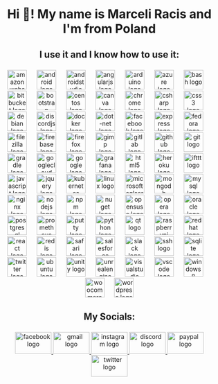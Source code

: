 <h1 align="center">Hi 👋! My name is Marceli Racis and I'm from Poland</h1>

###

<h2 align="center">I use it and I know how to use it:</h2>

###

<div align="center">
  <img src="https://cdn.jsdelivr.net/gh/devicons/devicon/icons/amazonwebservices/amazonwebservices-line-wordmark.svg" height="45" alt="amazonwebservices logo"  />
  <img width="15" />
  <img src="https://cdn.jsdelivr.net/gh/devicons/devicon/icons/android/android-original.svg" height="45" alt="android logo"  />
  <img width="15" />
  <img src="https://cdn.jsdelivr.net/gh/devicons/devicon/icons/androidstudio/androidstudio-original.svg" height="45" alt="androidstudio logo"  />
  <img width="15" />
  <img src="https://cdn.jsdelivr.net/gh/devicons/devicon/icons/angularjs/angularjs-original.svg" height="45" alt="angularjs logo"  />
  <img width="15" />
  <img src="https://cdn.jsdelivr.net/gh/devicons/devicon/icons/arduino/arduino-original.svg" height="45" alt="arduino logo"  />
  <img width="15" />
  <img src="https://cdn.jsdelivr.net/gh/devicons/devicon/icons/azure/azure-original.svg" height="45" alt="azure logo"  />
  <img width="15" />
  <img src="https://cdn.jsdelivr.net/gh/devicons/devicon/icons/bash/bash-original.svg" height="45" alt="bash logo"  />
  <img width="15" />
  <img src="https://cdn.jsdelivr.net/gh/devicons/devicon/icons/bitbucket/bitbucket-original.svg" height="45" alt="bitbucket logo"  />
  <img width="15" />
  <img src="https://cdn.jsdelivr.net/gh/devicons/devicon/icons/bootstrap/bootstrap-original.svg" height="45" alt="bootstrap logo"  />
  <img width="15" />
  <img src="https://cdn.jsdelivr.net/gh/devicons/devicon/icons/centos/centos-original.svg" height="45" alt="centos logo"  />
  <img width="15" />
  <img src="https://cdn.jsdelivr.net/gh/devicons/devicon/icons/canva/canva-original.svg" height="45" alt="canva logo"  />
  <img width="15" />
  <img src="https://cdn.jsdelivr.net/gh/devicons/devicon/icons/chrome/chrome-plain-wordmark.svg" height="45" alt="chrome logo"  />
  <img width="15" />
  <img src="https://cdn.jsdelivr.net/gh/devicons/devicon/icons/csharp/csharp-original.svg" height="45" alt="csharp logo"  />
  <img width="15" />
  <img src="https://cdn.jsdelivr.net/gh/devicons/devicon/icons/css3/css3-original.svg" height="45" alt="css3 logo"  />
  <img width="15" />
  <img src="https://cdn.jsdelivr.net/gh/devicons/devicon/icons/debian/debian-original.svg" height="45" alt="debian logo"  />
  <img width="15" />
  <img src="https://cdn.jsdelivr.net/gh/devicons/devicon/icons/discordjs/discordjs-plain.svg" height="45" alt="discordjs logo"  />
  <img width="15" />
  <img src="https://cdn.jsdelivr.net/gh/devicons/devicon/icons/docker/docker-original-wordmark.svg" height="45" alt="docker logo"  />
  <img width="15" />
  <img src="https://cdn.jsdelivr.net/gh/devicons/devicon/icons/dot-net/dot-net-original-wordmark.svg" height="45" alt="dot-net logo"  />
  <img width="15" />
  <img src="https://cdn.jsdelivr.net/gh/devicons/devicon/icons/facebook/facebook-plain.svg" height="45" alt="facebook logo"  />
  <img width="15" />
  <img src="https://cdn.jsdelivr.net/gh/devicons/devicon/icons/express/express-original-wordmark.svg" height="45" alt="express logo"  />
  <img width="15" />
  <img src="https://cdn.jsdelivr.net/gh/devicons/devicon/icons/fedora/fedora-original.svg" height="45" alt="fedora logo"  />
  <img width="15" />
  <img src="https://cdn.jsdelivr.net/gh/devicons/devicon/icons/filezilla/filezilla-plain.svg" height="45" alt="filezilla logo"  />
  <img width="15" />
  <img src="https://cdn.jsdelivr.net/gh/devicons/devicon/icons/firebase/firebase-plain-wordmark.svg" height="45" alt="firebase logo"  />
  <img width="15" />
  <img src="https://cdn.jsdelivr.net/gh/devicons/devicon/icons/firefox/firefox-plain-wordmark.svg" height="45" alt="firefox logo"  />
  <img width="15" />
  <img src="https://cdn.jsdelivr.net/gh/devicons/devicon/icons/gimp/gimp-original.svg" height="45" alt="gimp logo"  />
  <img width="15" />
  <img src="https://cdn.jsdelivr.net/gh/devicons/devicon/icons/gitlab/gitlab-original.svg" height="45" alt="gitlab logo"  />
  <img width="15" />
  <img src="https://cdn.jsdelivr.net/gh/devicons/devicon/icons/github/github-original-wordmark.svg" height="45" alt="github logo"  />
  <img width="15" />
  <img src="https://cdn.jsdelivr.net/gh/devicons/devicon/icons/git/git-original.svg" height="45" alt="git logo"  />
  <img width="15" />
  <img src="https://cdn.jsdelivr.net/gh/devicons/devicon/icons/gradle/gradle-original-wordmark.svg" height="45" alt="gradle logo"  />
  <img width="15" />
  <img src="https://cdn.jsdelivr.net/gh/devicons/devicon/icons/googlecloud/googlecloud-original-wordmark.svg" height="45" alt="googlecloud logo"  />
  <img width="15" />
  <img src="https://cdn.jsdelivr.net/gh/devicons/devicon/icons/google/google-original-wordmark.svg" height="45" alt="google logo"  />
  <img width="15" />
  <img src="https://cdn.jsdelivr.net/gh/devicons/devicon/icons/grafana/grafana-original.svg" height="45" alt="grafana logo"  />
  <img width="15" />
  <img src="https://cdn.jsdelivr.net/gh/devicons/devicon/icons/html5/html5-original.svg" height="45" alt="html5 logo"  />
  <img width="15" />
  <img src="https://cdn.jsdelivr.net/gh/devicons/devicon/icons/heroku/heroku-original-wordmark.svg" height="45" alt="heroku logo"  />
  <img width="15" />
  <img src="https://cdn.jsdelivr.net/gh/devicons/devicon/icons/ifttt/ifttt-original.svg" height="45" alt="ifttt logo"  />
  <img width="15" />
  <img src="https://cdn.jsdelivr.net/gh/devicons/devicon/icons/javascript/javascript-plain.svg" height="45" alt="javascript logo"  />
  <img width="15" />
  <img src="https://cdn.jsdelivr.net/gh/devicons/devicon/icons/jquery/jquery-original-wordmark.svg" height="45" alt="jquery logo"  />
  <img width="15" />
  <img src="https://cdn.jsdelivr.net/gh/devicons/devicon/icons/kubernetes/kubernetes-plain-wordmark.svg" height="45" alt="kubernetes logo"  />
  <img width="15" />
  <img src="https://cdn.jsdelivr.net/gh/devicons/devicon/icons/linux/linux-original.svg" height="45" alt="linux logo"  />
  <img width="15" />
  <img src="https://cdn.jsdelivr.net/gh/devicons/devicon/icons/microsoftsqlserver/microsoftsqlserver-plain-wordmark.svg" height="45" alt="microsoftsqlserver logo"  />
  <img width="15" />
  <img src="https://cdn.jsdelivr.net/gh/devicons/devicon/icons/mongodb/mongodb-plain-wordmark.svg" height="45" alt="mongodb logo"  />
  <img width="15" />
  <img src="https://cdn.jsdelivr.net/gh/devicons/devicon/icons/mysql/mysql-original.svg" height="45" alt="mysql logo"  />
  <img width="15" />
  <img src="https://cdn.jsdelivr.net/gh/devicons/devicon/icons/nginx/nginx-original.svg" height="45" alt="nginx logo"  />
  <img width="15" />
  <img src="https://cdn.jsdelivr.net/gh/devicons/devicon/icons/nodejs/nodejs-original-wordmark.svg" height="45" alt="nodejs logo"  />
  <img width="15" />
  <img src="https://cdn.jsdelivr.net/gh/devicons/devicon/icons/npm/npm-original-wordmark.svg" height="45" alt="npm logo"  />
  <img width="15" />
  <img src="https://cdn.jsdelivr.net/gh/devicons/devicon/icons/nuget/nuget-original-wordmark.svg" height="45" alt="nuget logo"  />
  <img width="15" />
  <img src="https://cdn.jsdelivr.net/gh/devicons/devicon/icons/opensuse/opensuse-original-wordmark.svg" height="45" alt="opensuse logo"  />
  <img width="15" />
  <img src="https://cdn.jsdelivr.net/gh/devicons/devicon/icons/opera/opera-original-wordmark.svg" height="45" alt="opera logo"  />
  <img width="15" />
  <img src="https://cdn.jsdelivr.net/gh/devicons/devicon/icons/oracle/oracle-original.svg" height="45" alt="oracle logo"  />
  <img width="15" />
  <img src="https://cdn.jsdelivr.net/gh/devicons/devicon/icons/postgresql/postgresql-plain-wordmark.svg" height="45" alt="postgresql logo"  />
  <img width="15" />
  <img src="https://cdn.jsdelivr.net/gh/devicons/devicon/icons/prometheus/prometheus-original-wordmark.svg" height="45" alt="prometheus logo"  />
  <img width="15" />
  <img src="https://cdn.jsdelivr.net/gh/devicons/devicon/icons/putty/putty-original.svg" height="45" alt="putty logo"  />
  <img width="15" />
  <img src="https://cdn.jsdelivr.net/gh/devicons/devicon/icons/python/python-original-wordmark.svg" height="45" alt="python logo"  />
  <img width="15" />
  <img src="https://cdn.jsdelivr.net/gh/devicons/devicon/icons/qt/qt-original.svg" height="45" alt="qt logo"  />
  <img width="15" />
  <img src="https://cdn.jsdelivr.net/gh/devicons/devicon/icons/raspberrypi/raspberrypi-original-wordmark.svg" height="45" alt="raspberrypi logo"  />
  <img width="15" />
  <img src="https://cdn.jsdelivr.net/gh/devicons/devicon/icons/redhat/redhat-original.svg" height="45" alt="redhat logo"  />
  <img width="15" />
  <img src="https://cdn.jsdelivr.net/gh/devicons/devicon/icons/react/react-original-wordmark.svg" height="45" alt="react logo"  />
  <img width="15" />
  <img src="https://cdn.jsdelivr.net/gh/devicons/devicon/icons/redis/redis-original-wordmark.svg" height="45" alt="redis logo"  />
  <img width="15" />
  <img src="https://cdn.jsdelivr.net/gh/devicons/devicon/icons/safari/safari-original.svg" height="45" alt="safari logo"  />
  <img width="15" />
  <img src="https://cdn.jsdelivr.net/gh/devicons/devicon/icons/salesforce/salesforce-original.svg" height="45" alt="salesforce logo"  />
  <img width="15" />
  <img src="https://cdn.jsdelivr.net/gh/devicons/devicon/icons/slack/slack-original.svg" height="45" alt="slack logo"  />
  <img width="15" />
  <img src="https://cdn.jsdelivr.net/gh/devicons/devicon/icons/ssh/ssh-original.svg" height="45" alt="ssh logo"  />
  <img width="15" />
  <img src="https://cdn.jsdelivr.net/gh/devicons/devicon/icons/sqlite/sqlite-original.svg" height="45" alt="sqlite logo"  />
  <img width="15" />
  <img src="https://cdn.jsdelivr.net/gh/devicons/devicon/icons/twitter/twitter-original.svg" height="45" alt="twitter logo"  />
  <img width="15" />
  <img src="https://cdn.jsdelivr.net/gh/devicons/devicon/icons/ubuntu/ubuntu-plain-wordmark.svg" height="45" alt="ubuntu logo"  />
  <img width="15" />
  <img src="https://cdn.jsdelivr.net/gh/devicons/devicon/icons/unity/unity-original.svg" height="45" alt="unity logo"  />
  <img width="15" />
  <img src="https://cdn.jsdelivr.net/gh/devicons/devicon/icons/unrealengine/unrealengine-original.svg" height="45" alt="unrealengine logo"  />
  <img width="15" />
  <img src="https://cdn.jsdelivr.net/gh/devicons/devicon/icons/visualstudio/visualstudio-plain-wordmark.svg" height="45" alt="visualstudio logo"  />
  <img width="15" />
  <img src="https://cdn.jsdelivr.net/gh/devicons/devicon/icons/vscode/vscode-original-wordmark.svg" height="45" alt="vscode logo"  />
  <img width="15" />
  <img src="https://cdn.jsdelivr.net/gh/devicons/devicon/icons/windows8/windows8-original.svg" height="45" alt="windows8 logo"  />
  <img width="15" />
  <img src="https://cdn.jsdelivr.net/gh/devicons/devicon/icons/woocommerce/woocommerce-original.svg" height="45" alt="woocommerce logo"  />
  <img width="15" />
  <img src="https://cdn.jsdelivr.net/gh/devicons/devicon/icons/wordpress/wordpress-original.svg" height="45" alt="wordpress logo"  />
</div>

###

<h2 align="center">My Socials:</h2>

###

<div align="center">
  <a href="https://www.facebook.com/marceliracis" target="_blank">
    <img src="https://raw.githubusercontent.com/maurodesouza/profile-readme-generator/master/src/assets/icons/social/facebook/default.svg" width="84" height="50" alt="facebook logo"  />
  </a>
  <a href="https://mail.google.com/mail/?view=cm&to=racismarceli@gmail.com&su=Github%20Support%20for%20Repo:%20(Write%20repo%20name)&body=You%20can%20now%20write%20a%20message%20to%20me" target="_blank">
    <img src="https://raw.githubusercontent.com/maurodesouza/profile-readme-generator/master/src/assets/icons/social/gmail/default.svg" width="84" height="50" alt="gmail logo"  />
  </a>
  <a href="https://www.instagram.com/___marcellooff___/" target="_blank">
    <img src="https://raw.githubusercontent.com/maurodesouza/profile-readme-generator/master/src/assets/icons/social/instagram/default.svg" width="84" height="50" alt="instagram logo"  />
  </a>
  <a href="MarcelloOFF" target="_blank">
    <img src="https://raw.githubusercontent.com/maurodesouza/profile-readme-generator/master/src/assets/icons/social/discord/default.svg" width="84" height="50" alt="discord logo"  />
  </a>
  <a href="https://paypal.me/marceliracis" target="_blank">
    <img src="https://raw.githubusercontent.com/maurodesouza/profile-readme-generator/master/src/assets/icons/social/paypal/default.svg" width="84" height="50" alt="paypal logo"  />
  </a>
  <a href="https://x.com/Marcello1017off" target="_blank">
    <img src="https://raw.githubusercontent.com/maurodesouza/profile-readme-generator/master/src/assets/icons/social/twitter/default.svg" width="84" height="50" alt="twitter logo"  />
  </a>
</div>


